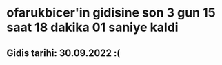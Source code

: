 # ofarukbicer'in gidisine son 3 gun 15 saat 18 dakika 01 saniye kaldi

## Gidis tarihi: 30.09.2022 :(